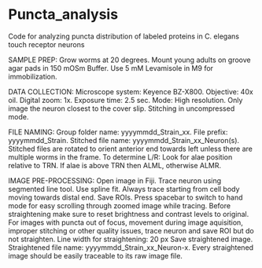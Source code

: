 # Puncta_analysis
Code for analyzing puncta distribution of labeled proteins in C. elegans touch receptor neurons

SAMPLE PREP:
Grow worms at 20 degrees.
Mount young adults on groove agar pads in 150 mOSm Buffer.
Use 5 mM Levamisole in M9 for immobilization.

DATA COLLECTION:
Microscope system: Keyence BZ-X800.
Objective: 40x oil.
Digital zoom: 1x.
Exposure time: 2.5 sec.
Mode: High resolution.
Only image the neuron closest to the cover slip.
Stitching in uncompressed mode.

FILE NAMING:
Group folder name: yyyymmdd_Strain_xx.
File prefix: yyyymmdd_Strain.
Stitched file name: yyyymmdd_Strain_xx_Neuron(s).
Stitched files are rotated to orient anterior end towards left unless there are multiple worms in the frame.
To determine L/R: Look for alae position relative to TRN. If alae is above TRN then ALML, otherwise ALMR.

IMAGE PRE-PROCESSING:
Open image in Fiji.
Trace neuron using segmented line tool. Use spline fit. Always trace starting from cell body moving towards distal end.
Save ROIs.
Press spacebar to switch to hand mode for easy scrolling through zoomed image while tracing.
Before straightening make sure to reset brightness and contrast levels to original.
For images with puncta out of focus, movement during image aquisition, improper stitching or other quality issues, trace neuron and save ROI but do not straighten.
Line width for straightening: 20 px
Save straightened image.
Straightened file name: yyyymmdd_Strain_xx_Neuron-x.
Every straightened image should be easily traceable to its raw image file.
